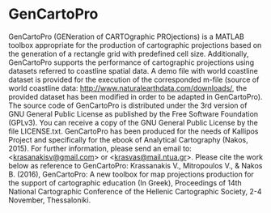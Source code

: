 # GenCartoPro
GenCartoPro (GENeration of CARTOgraphic PROjections) is a MATLAB toolbox appropriate for the production of cartographic projections based on the generation of a rectangle grid with predefined cell size. Additionally, GenCartoPro supports the performance of cartographic projections using datasets referred to coastline spatial data. A demo file with world coastline dataset is provided for the execution of the corresponded m-file (source of world coastline data: http://www.naturalearthdata.com/downloads/, the provided dataset has been modified in order to be adapted in GenCartoPro). The source code of GenCartoPro is distributed under the 3rd version of GNU General Public License as published by the Free Software Foundation (GPLv3). You can receive a copy of the GNU General Public License by the file LICENSE.txt. GenCartoPro has been produced for the needs of Kallipos Project and specifically for the ebook of Analytical Cartography (Nakos, 2015). For further information, please send an email to: &lt;krasanakisv@gmail.com> or &lt;krasvas@mail.ntua.gr>. Please cite the work below as reference to GenCartoPro: Krassanakis V., Mitropoulos V., &amp; Nakos B. (2016), GenCartoPro: A new toolbox for map projections production for the support of cartographic education (In Greek), Proceedings of 14th National Cartographic Conference of the Hellenic Cartographic Society, 2-4 November, Thessaloniki.
